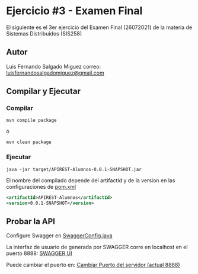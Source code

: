 # Ejercicio #3 - Examen Final

El siguiente es el 3er ejercicio del Examen Final (26072021) de la materia de Sistemas Distribuidos (SIS258)

## Autor

Luis Fernando Salgado Miguez
correo: luisfernandosalgadomiguez@gmail.com

## Compilar y Ejecutar

### Compilar

```console
mvn compile package
```

ó

```console
mvn clean package
```

### Ejecutar

```console
java -jar target/APIREST-Alumnos-0.0.1-SNAPSHOT.jar
```

El nombre del compilado depende del artifactId y de la version en las configuraciones de [pom.xml](./pom.xml)

```xml
<artifactId>APIREST-Alumnos</artifactId>
<version>0.0.1-SNAPSHOT</version>
```

## Probar la API

Configure Swagger en [SwaggerConfig.java](./src\main\java\com\fermelli\meet\swagger\SwaggerConfig.java)

La interfaz de usuario de generada por SWAGGER corre en localhost en el puerto 8888: [SWAGGER UI](http://localhost:8888/swagger-ui.html)

Puede cambiar el puerto en: [Cambiar Puerto del servidor (actual 8888)](./src/main/resources/application.properties)
